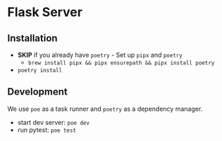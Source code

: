 # Flask Server

## Installation
- **SKIP** if you already have `poetry` - Set up `pipx` and `poetry`
    - `brew install pipx && pipx ensurepath && pipx install poetry`
- `poetry install`

## Development

We use `poe` as a task runner and `poetry` as a dependency manager.

- start dev server: `poe dev`
- run pytest: `poe test`